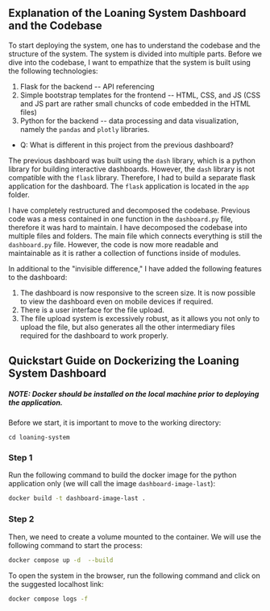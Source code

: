 ## Explanation of the Loaning System Dashboard and the Codebase

To start deploying the system, one has to understand the codebase and the structure of the system. The system is divided into multiple parts. Before we dive into the codebase, I want to empathize that the system is built using the following technologies:

1. Flask for the backend -- API referencing
2. Simple bootstrap templates for the frontend -- HTML, CSS, and JS (CSS and JS part are rather small chuncks of code embedded in the HTML files)
3. Python for the backend -- data processing and data visualization, namely the `pandas` and `plotly` libraries.

- Q: What is different in this project from the previous dashboard?

The previous dashboard was built using the `dash` library, which is a python library for building interactive dashboards. However, the `dash` library is not compatible with the `flask` library. Therefore, I had to build a separate flask application for the dashboard. The `flask` application is located in the `app` folder.

I have completely restructured and decomposed the codebase. Previous code was a mess contained in one function in the `dashboard.py` file, therefore it was hard to maintain. I have decomposed the codebase into multiple files and folders. The main file which connects everything is still the `dashboard.py` file. However, the code is now more readable and maintainable as it is rather a collection of functions inside of modules.

In additional to the "invisible difference," I have added the following features to the dashboard:

1. The dashboard is now responsive to the screen size. It is now possible to view the dashboard even on mobile devices if required.
2. There is a user interface for the file upload.
3. The file upload system is excessively robust, as it allows you not only to upload the file, but also generates all the other intermediary files required for the dashboard to work properly.

## Quickstart Guide on Dockerizing the Loaning System Dashboard

##### NOTE: Docker should be installed on the local machine prior to deploying the application.

Before we start, it is important to move to the working directory:

```
cd loaning-system
```

### Step 1

Run the following command to build the docker image for the python application only (we will call the image `dashboard-image-last`):

```bash
docker build -t dashboard-image-last .
```

### Step 2

Then, we need to create a volume mounted to the container. We will use the following command to start the process:

```bash
docker compose up -d  --build
```

To open the system in the browser, run the following command and click on the suggested localhost link:

```bash
docker compose logs -f
```
